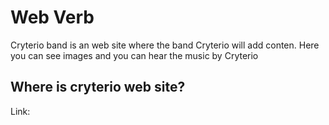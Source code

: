 # Web Verb
Cryterio band is an web site where the band Cryterio will add conten.
Here you can see images and you can hear the music by Cryterio

## Where is cryterio web site?
Link: 
